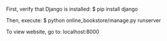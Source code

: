 First, verify that Django is installed:
  $ pip install django

Then, execute:
  $ python online_bookstore/manage.py runserver

To view website, go to:
  localhost:8000

